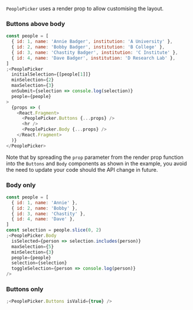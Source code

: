 `PeoplePicker` uses a render prop to allow customising the layout.

### Buttons above body

```js
const people = [
  { id: 1, name: 'Annie Badger', institution: 'A University' },
  { id: 2, name: 'Bobby Badger', institution: 'B College' },
  { id: 3, name: 'Chastity Badger', institution: 'C Institute' },
  { id: 4, name: 'Dave Badger', institution: 'D Research Lab' },
]
;<PeoplePicker
  initialSelection={[people[1]]}
  minSelection={2}
  maxSelection={3}
  onSubmit={selection => console.log(selection)}
  people={people}
>
  {props => (
    <React.Fragment>
      <PeoplePicker.Buttons {...props} />
      <hr />
      <PeoplePicker.Body {...props} />
    </React.Fragment>
  )}
</PeoplePicker>
```

Note that by spreading the `prop` parameter from the render prop function into
the `Buttons` and `Body` components as shown in the example, you avoid the need
to update your code should the API change in future.

### Body only

```js
const people = [
  { id: 1, name: 'Annie' },
  { id: 2, name: 'Bobby' },
  { id: 3, name: 'Chastity' },
  { id: 4, name: 'Dave' },
]
const selection = people.slice(0, 2)
;<PeoplePicker.Body
  isSelected={person => selection.includes(person)}
  maxSelection={5}
  minSelection={3}
  people={people}
  selection={selection}
  toggleSelection={person => console.log(person)}
/>
```

### Buttons only

```js
;<PeoplePicker.Buttons isValid={true} />
```

